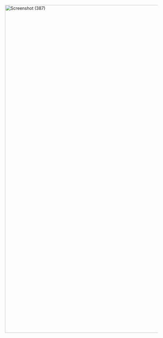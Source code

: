 <img width="1920" height="1080" alt="Screenshot (387)" src="https://github.com/user-attachments/assets/eff85886-6871-4761-82cb-70583a917bed" />
